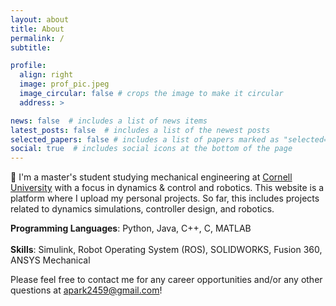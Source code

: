 ```yaml
---
layout: about
title: About
permalink: /
subtitle:

profile:
  align: right
  image: prof_pic.jpeg
  image_circular: false # crops the image to make it circular
  address: >

news: false  # includes a list of news items
latest_posts: false  # includes a list of the newest posts
selected_papers: false # includes a list of papers marked as "selected={true}"
social: true  # includes social icons at the bottom of the page
---
```

👋 I'm a master's student studying mechanical engineering at [Cornell University](https://www.cornell.edu/) with a focus in dynamics & control and robotics. This website is a platform where I upload my personal projects. So far, this includes projects related to dynamics simulations, controller design, and robotics.  

**Programming Languages**: Python, Java, C++, C, MATLAB
<br><br>
**Skills**: Simulink, Robot Operating System (ROS), SOLIDWORKS, Fusion 360, ANSYS Mechanical

Please feel free to contact me for any career opportunities and/or any other questions at [apark2459@gmail.com](mailto:apark2459@gmail.com)!
